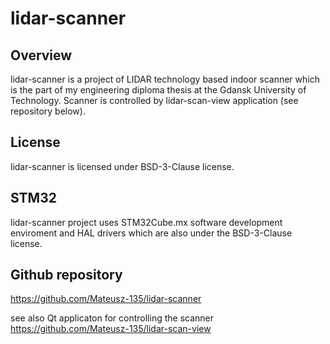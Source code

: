 # lidar-scanner 
## Overview 
lidar-scanner is a project of LIDAR technology based indoor scanner which is the part of my engineering diploma thesis at the Gdansk University of Technology. Scanner is controlled by lidar-scan-view application (see repository below).

## License
lidar-scanner is licensed under BSD-3-Clause license.

## STM32
lidar-scanner project uses STM32Cube.mx software development enviroment and HAL drivers which are also under the BSD-3-Clause license.

## Github repository
https://github.com/Mateusz-135/lidar-scanner

see also Qt applicaton for controlling the scanner
https://github.com/Mateusz-135/lidar-scan-view
